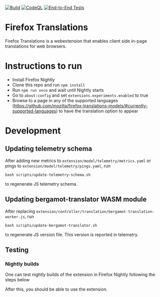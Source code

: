 [![Build](https://github.com/mozilla/firefox-translations/actions/workflows/build_main.yml/badge.svg)](https://github.com/mozilla/firefox-translations/actions/workflows/build_main.yml) [![CodeQL](https://github.com/mozilla/firefox-translations/actions/workflows/codeql-analysis.yml/badge.svg)](https://github.com/mozilla/firefox-translations/actions/workflows/codeql-analysis.yml) [![End-to-End Tests](https://github.com/mozilla/firefox-translations/actions/workflows/e2etest.yml/badge.svg?branch=main&event=push)](https://github.com/mozilla/firefox-translations/actions/workflows/e2etest.yml)


# Firefox Translations
Firefox Translations is a webextension that enables client side in-page translations for web browsers.

# Instructions to run
- Install Firefox Nightly
- Clone this repo and run `npm install`
- Run `npm run once` and wait until Nightly starts
- Go to `about:config` and set `extensions.experiments.enabled` to true
- Browse to a page in any of the supported languages (https://github.com/mozilla/firefox-translations-models/#currently-supported-languages) to have the translation option to appear


# Development

## Updating telemetry schema

After adding new metrics to `extension/model/telemetry/metrics.yaml` or pings to `extension/model/telemetry/pings.yaml`, run 
```
bash scripts/update-telemetry-schema.sh
```
to regenerate JS telemetry schema.

## Updating bergamot-translator WASM module

After replacing `extension/controller/translation/bergamot-translation-worker.js`, run

```
bash scripts/update-bergamot-translator.sh
```

to regenerate JS version file. This version is reported in telemetry.

## Testing

### Nightly builds

One can test nightly builds of the extension in Firefox Nightly following the steps below


After this, you should be able to use the extension.
